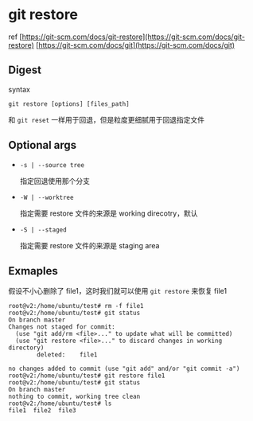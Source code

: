 # git restore

ref
[https://git-scm.com/docs/git-restore](https://git-scm.com/docs/git-restore)
[https://git-scm.com/docs/git](https://git-scm.com/docs/git)

## Digest
syntax
```
git restore [options] [files_path]
```
和 `git reset` 一样用于回退，但是粒度更细腻用于回退指定文件
## Optional args

- `-s | --source tree`

  指定回退使用那个分支

- `-W | --worktree`

  指定需要 restore 文件的来源是 working direcotry，默认 

- `-S | --staged`

  指定需要 restore 文件的来源是 staging area

## Exmaples
假设不小心删除了 file1，这时我们就可以使用 `git restore` 来恢复 file1
```
root@v2:/home/ubuntu/test# rm -f file1
root@v2:/home/ubuntu/test# git status
On branch master
Changes not staged for commit:
  (use "git add/rm <file>..." to update what will be committed)
  (use "git restore <file>..." to discard changes in working directory)
        deleted:    file1

no changes added to commit (use "git add" and/or "git commit -a")
root@v2:/home/ubuntu/test# git restore file1
root@v2:/home/ubuntu/test# git status
On branch master
nothing to commit, working tree clean
root@v2:/home/ubuntu/test# ls
file1  file2  file3
```
